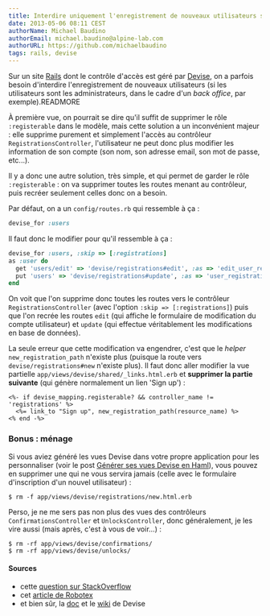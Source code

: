 ```yaml
---
title: Interdire uniquement l'enregistrement de nouveaux utilisateurs sous Devise
date: 2013-05-06 08:11 CEST
authorName: Michael Baudino
authorEmail: michael.baudino@alpine-lab.com
authorURL: https://github.com/michaelbaudino
tags: rails, devise
---
```


Sur un site [Rails](http://rubyonrails.org) dont le contrôle d'accès est géré par [Devise](http://devise.plataformatec.com.br), on a parfois besoin d'interdire l'enregistrement de nouveaux utilisateurs (si les utilisateurs sont les administrateurs, dans le cadre d'un _back office_, par exemple).READMORE

À première vue, on pourrait se dire qu'il suffit de supprimer le rôle `:registerable` dans le modèle, mais cette solution a un inconvénient majeur : elle supprime purement et simplement l'accès au contrôleur `RegistrationsController`, l'utilisateur ne peut donc plus modifier les information de son compte (son nom, son adresse email, son mot de passe, etc...).

Il y a donc une autre solution, très simple, et qui permet de garder le rôle `:registerable` : on va supprimer toutes les routes menant au contrôleur, puis recréer seulement celles donc on a besoin.

Par défaut, on a un `config/routes.rb` qui ressemble à ça :

```ruby
devise_for :users
```

Il faut donc le modifier pour qu'il ressemble à ça :

```ruby
devise_for :users, :skip => [:registrations]
as :user do
  get 'users/edit' => 'devise/registrations#edit', :as => 'edit_user_registration'
  put 'users' => 'devise/registrations#update', :as => 'user_registration'
end
```

On voit que l'on supprime donc toutes les routes vers le contrôleur `RegistrationsController` (avec l'option `:skip => [:registrations]`) puis que l'on recrée les routes `edit` (qui affiche le formulaire de modification du compte utilisateur) et `update` (qui effectue véritablement les modifications en base de données).

La seule erreur que cette modification va engendrer, c'est que le _helper_ `new_registration_path` n'existe plus (puisque la route vers `devise/registrations#new` n'existe plus). Il faut donc aller modifier la vue partielle `app/views/devise/shared/_links.html.erb` et **supprimer la partie suivante** (qui génère normalement un lien 'Sign up') :

```erb
<%- if devise_mapping.registerable? && controller_name != 'registrations' %>
  <%= link_to "Sign up", new_registration_path(resource_name) %>
<% end -%>
```

### Bonus : ménage

Si vous aviez généré les vues Devise dans votre propre application pour les personnaliser (voir le post [Générer ses vues Devise en Haml](/posts/generer-ses-vues-devise-en-haml)), vous pouvez en supprimer une qui ne vous servira jamais (celle avec le formulaire d'inscription d'un nouvel utilisateur) :

```shell
$ rm -f app/views/devise/registrations/new.html.erb
```

Perso, je ne me sers pas non plus des vues des contrôleurs `ConfirmationsController` et `UnlocksController`, donc généralement, je les vire aussi (mais après, c'est à vous de voir...) :

```shell
$ rm -rf app/views/devise/confirmations/
$ rm -rf app/views/devise/unlocks/
```

#### Sources
* cette [question sur StackOverflow](http://stackoverflow.com/questions/6734323/how-do-i-remove-the-devise-route-to-sign-up)
* cet [article de Robotex](http://blog.robotex.de/read/devise-disabling-sign-up)
* et bien sûr, la [doc](http://devise.plataformatec.com.br) et le [wiki](https://github.com/plataformatec/devise/wiki) de Devise
